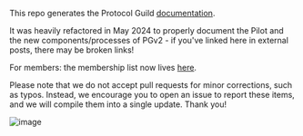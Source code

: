 This repo generates the Protocol Guild [documentation](https://protocol-guild.readthedocs.io/en/latest/).

It was heavily refactored in May 2024 to properly document the Pilot and the new components/processes of PGv2 - if you've linked here in external posts, there may be broken links!

For members: the membership list now lives [here](./docs/01-membership.md).

Please note that we do not accept pull requests for minor corrections, such as typos. Instead, we encourage you to open an issue to report these items, and we will compile them into a single update. Thank you!

![image](https://github.com/user-attachments/assets/e4758b49-bfda-45f7-b1cc-7195b84ff8a4)

